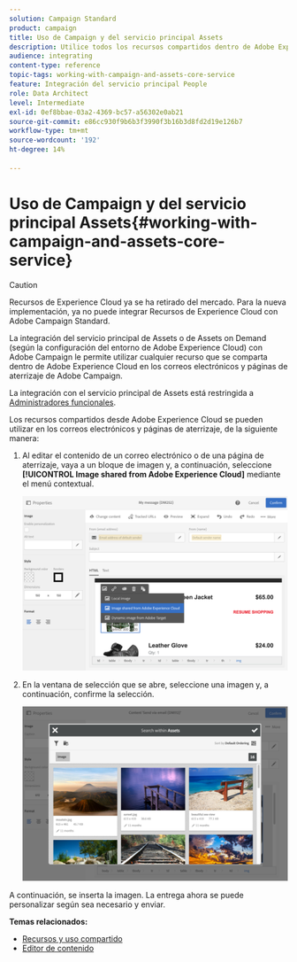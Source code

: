 ```yaml
---
solution: Campaign Standard
product: campaign
title: Uso de Campaign y del servicio principal Assets
description: Utilice todos los recursos compartidos dentro de Adobe Experience Cloud en sus mensajes de Adobe Campaign y páginas de destino gracias a la integración del servicio principal de Assets.
audience: integrating
content-type: reference
topic-tags: working-with-campaign-and-assets-core-service
feature: Integración del servicio principal People
role: Data Architect
level: Intermediate
exl-id: 0ef8bbae-03a2-4369-bc57-a56302e0ab21
source-git-commit: e86cc930f9b6b3f3990f3b16b3d8fd2d19e126b7
workflow-type: tm+mt
source-wordcount: '192'
ht-degree: 14%

---
```


# Uso de Campaign y del servicio principal Assets{#working-with-campaign-and-assets-core-service}

>[!CAUTION]
>
> Recursos de Experience Cloud ya se ha retirado del mercado. Para la nueva implementación, ya no puede integrar Recursos de Experience Cloud con Adobe Campaign Standard.

La integración del servicio principal de Assets o de Assets on Demand (según la configuración del entorno de Adobe Experience Cloud) con Adobe Campaign le permite utilizar cualquier recurso que se comparta dentro de Adobe Experience Cloud en los correos electrónicos y páginas de aterrizaje de Adobe Campaign.

La integración con el servicio principal de Assets está restringida a [Administradores funcionales](../../administration/using/users-management.md#functional-administrators).

Los recursos compartidos desde Adobe Experience Cloud se pueden utilizar en los correos electrónicos y páginas de aterrizaje, de la siguiente manera:

1. Al editar el contenido de un correo electrónico o de una página de aterrizaje, vaya a un bloque de imagen y, a continuación, seleccione **[!UICONTROL Image shared from Adobe Experience Cloud]** mediante el menú contextual.

   ![](assets/dam_insert_image_dce.png)

1. En la ventana de selección que se abre, seleccione una imagen y, a continuación, confirme la selección.

   ![](assets/dam_shared_image_selection.png)

A continuación, se inserta la imagen. La entrega ahora se puede personalizar según sea necesario y enviar.

**Temas relacionados:**

* [Recursos y uso compartido](https://experienceleague.adobe.com/docs/core-services/interface/assets/experience-cloud-assets.html)
* [Editor de contenido](../../designing/using/personalization.md#example-email-personalization)
